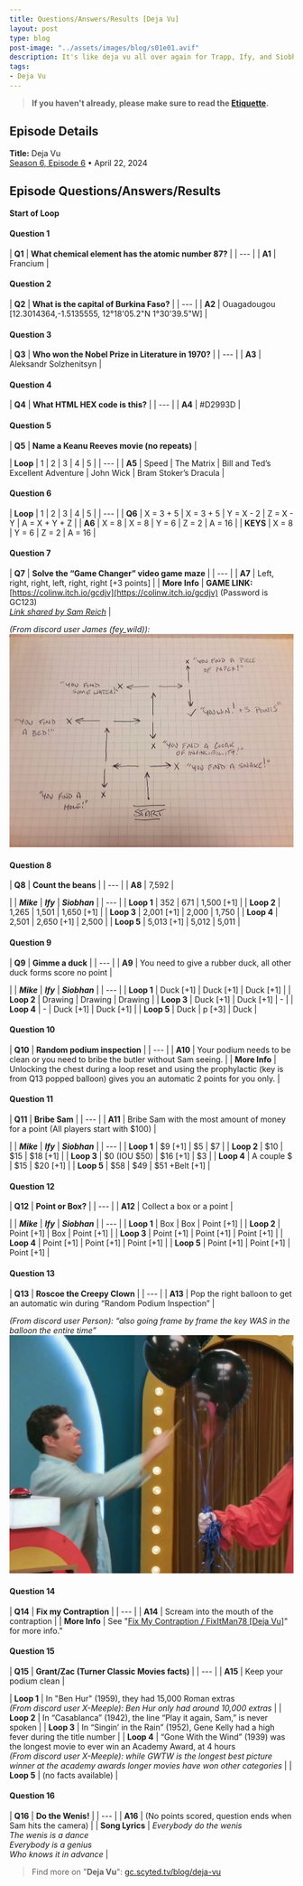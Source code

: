 ```yaml
---
title: Questions/Answers/Results [Deja Vu]
layout: post
type: blog
post-image: "../assets/images/blog/s01e01.avif"
description: It's like deja vu all over again for Trapp, Ify, and Siobhan.
tags: 
- Deja Vu
---
```


> **If you haven't already, please make sure to read the [Etiquette](/blog/etiquette).**

## Episode Details

**Title:** Deja Vu <br>
[Season 6, Episode 6](https://www.dropout.tv/game-changer/season:6/videos/deja-vu) • April 22, 2024 <br>

## Episode Questions/Answers/Results

**Start of Loop**


#### Question 1

| **Q1** | **What chemical element has the atomic number 87?** |
| --- |
| **A1** | Francium |

#### Question 2

| **Q2** | **What is the capital of Burkina Faso?** |
| --- |
| **A2** | Ouagadougou [12.3014364,-1.5135555, 12°18'05.2"N 1°30'39.5"W] |

#### Question 3

| **Q3** | **Who won the Nobel Prize in Literature in 1970?** |
| --- |
| **A3** | Aleksandr Solzhenitsyn |

#### Question 4

| **Q4** | **What HTML HEX code is this?** |
| --- |
| **A4** | #D2993D |

#### Question 5

| **Q5** | **Name a Keanu Reeves movie (no repeats)** |

| **Loop** | 1 | 2 | 3 | 4 | 5 |
| --- |
| **A5** | Speed | The Matrix | Bill and Ted’s Excellent Adventure | John Wick | Bram Stoker’s Dracula |

#### Question 6

| **Loop** | 1 | 2 | 3 | 4 | 5 |
| --- |
| **Q6** | X = 3 + 5 | X = 3 + 5 | Y = X - 2 | Z = X - Y | A = X + Y + Z |
| **A6** | X = 8 | X = 8 | Y = 6 | Z = 2 | A = 16 |
| **KEYS**  | X = 8 | Y = 6 | Z = 2 | A = 16 |

#### Question 7

| **Q7** | **Solve the “Game Changer” video game maze** |
| --- |
| **A7** | Left, right, right, left, right, right [+3 points] |
| **More Info** | **GAME LINK:** [https://colinw.itch.io/gcdjv](https://colinw.itch.io/gcdjv) (Password is GC123)<br>*[Link shared by Sam Reich](https://discord.com/channels/468488285686202369/619315374277656577/1232119483217477653)* |

*(From discord user James (fey_wild)):* <br>
![image](../assets/images/blog/arg-doc/image25.png)

#### Question 8

| **Q8** | **Count the beans** |
| --- |
| **A8** | 7,592 |

| | ***Mike*** | ***Ify*** | ***Siobhan*** |
| --- |
| **Loop 1** | 352 | 671 | 1,500 [+1] |
| **Loop 2** | 1,265 | 1,501 | 1,650 [+1] |
| **Loop 3** | 2,001 [+1] | 2,000 | 1,750 |
| **Loop 4** | 2,501 | 2,650 [+1] | 2,500 |
| **Loop 5** | 5,013 [+1] | 5,012 | 5,011 |

#### Question 9

| **Q9** | **Gimme a duck** |
| --- |
| **A9** | You need to give a rubber duck, all other duck forms score no point |

| | ***Mike*** | ***Ify*** | ***Siobhan*** |
| --- |
| **Loop 1** | Duck [+1] | Duck [+1] | Duck [+1] |
| **Loop 2** | Drawing | Drawing | Drawing |
| **Loop 3** | Duck [+1] | Duck [+1] | - |
| **Loop 4** | - | Duck [+1] | Duck [+1] |
| **Loop 5** | Duck | p [+3] | Duck |

#### Question 10

| **Q10** | **Random podium inspection** |
| --- |
| **A10** | Your podium needs to be clean or you need to bribe the butler without Sam seeing. |
| **More Info** | Unlocking the chest during a loop reset and using the prophylactic (key is from Q13 popped balloon) gives you an automatic 2 points for you only. |

#### Question 11

| **Q11** | **Bribe Sam** |
| --- |
| **A11** | Bribe Sam with the most amount of money for a point (All players start with $100) |

| | ***Mike*** | ***Ify*** | ***Siobhan*** |
| --- |
| **Loop 1** | $9 [+1] | $5 | $7 |
| **Loop 2** | $10 | $15 | $18 [+1] |
| **Loop 3** | $0 (IOU $50) | $16 [+1] | $3 |
| **Loop 4** | A couple $ | $15 | $20 [+1] |
| **Loop 5** | $58 | $49 | $51 +Belt [+1] |

#### Question 12

| **Q12** | **Point or Box?** |
| --- |
| **A12** | Collect a box or a point |

| | ***Mike*** | ***Ify*** | ***Siobhan*** |
| --- |
| **Loop 1** | Box | Box | Point [+1] |
| **Loop 2** | Point [+1] | Box | Point [+1] |
| **Loop 3** | Point [+1] | Point [+1] | Point [+1] |
| **Loop 4** | Point [+1] | Point [+1] | Point [+1] |
| **Loop 5** | Point [+1] | Point [+1] | Point [+1] |

#### Question 13

| **Q13** | **Roscoe the Creepy Clown** |
| --- |
| **A13** | Pop the right balloon to get an automatic win during “Random Podium Inspection”  |

*(From discord user Person): “also going frame by frame the key WAS in the balloon the entire time”* <br>
![image](../assets/images/blog/arg-doc/image46.png)

#### Question 14

| **Q14** | **Fix my Contraption** |
| --- |
| **A14** | Scream into the mouth of the contraption |
| **More Info** | See "[Fix My Contraption / FixItMan78 [Deja Vu]](/blog/deja-vu-fix-my-contraption-fixitman78)" for more info."

#### Question 15

| **Q15** | **Grant/Zac (Turner Classic Movies facts)** |
| --- |
| **A15** | Keep your podium clean |

| **Loop 1** | In "Ben Hur" (1959), they had 15,000 Roman extras<br>*(From discord user X-Meeple): Ben Hur only had around 10,000 extras* |
| **Loop 2** | In “Casablanca” (1942), the line “Play it again, Sam,” is never spoken |
| **Loop 3** | In “Singin’ in the Rain” (1952), Gene Kelly had a high fever during the title number |
| **Loop 4** | “Gone With the Wind” (1939) was the longest movie to ever win an Academy Award, at 4 hours<br>*(From discord user X-Meeple): while GWTW is the longest best picture winner at the academy awards longer movies have won other categories* |
| **Loop 5** | (no facts available) |

#### Question 16

| **Q16** | **Do the Wenis!** |
| --- |
| **A16** | (No points scored, question ends when Sam hits the camera) |
| **Song Lyrics** | *Everybody do the wenis*<br>*The wenis is a dance*<br>*Everybody is a genius*<br>*Who knows it in advance* |

> Find more on "**Deja Vu**": [gc.scyted.tv/blog/deja-vu](/blog/deja-vu#related-topics)